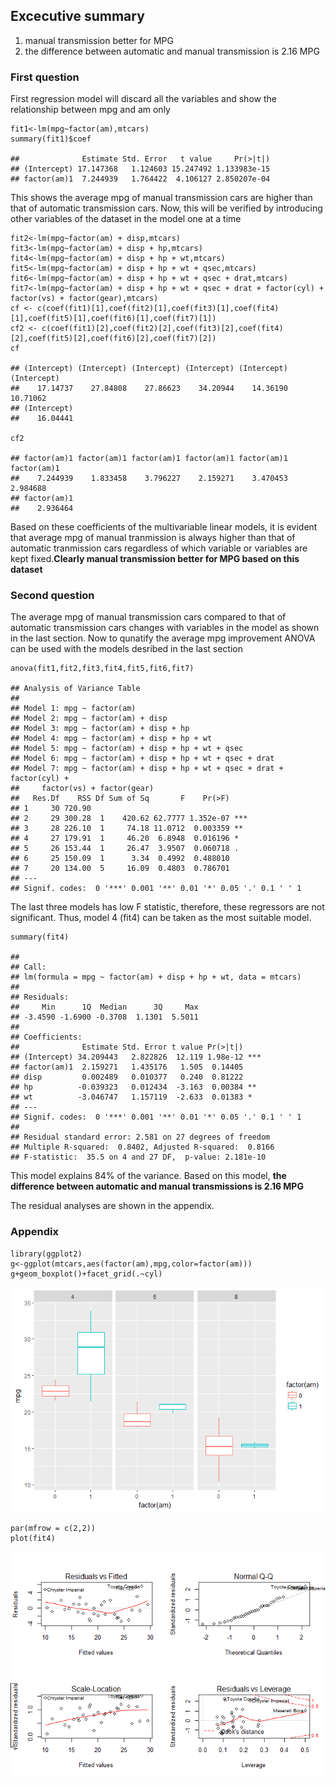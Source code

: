 Excecutive summary
------------------

1.  manual transmission better for MPG
2.  the difference between automatic and manual transmission is 2.16 MPG

### First question

First regression model will discard all the variables and show the
relationship between mpg and am only

    fit1<-lm(mpg~factor(am),mtcars)
    summary(fit1)$coef

    ##              Estimate Std. Error   t value     Pr(>|t|)
    ## (Intercept) 17.147368   1.124603 15.247492 1.133983e-15
    ## factor(am)1  7.244939   1.764422  4.106127 2.850207e-04

This shows the average mpg of manual transmission cars are higher than
that of automatic transmission cars. Now, this will be verified by
introducing other variables of the dataset in the model one at a time

    fit2<-lm(mpg~factor(am) + disp,mtcars)
    fit3<-lm(mpg~factor(am) + disp + hp,mtcars)
    fit4<-lm(mpg~factor(am) + disp + hp + wt,mtcars)
    fit5<-lm(mpg~factor(am) + disp + hp + wt + qsec,mtcars)
    fit6<-lm(mpg~factor(am) + disp + hp + wt + qsec + drat,mtcars)
    fit7<-lm(mpg~factor(am) + disp + hp + wt + qsec + drat + factor(cyl) + factor(vs) + factor(gear),mtcars)
    cf <- c(coef(fit1)[1],coef(fit2)[1],coef(fit3)[1],coef(fit4)[1],coef(fit5)[1],coef(fit6)[1],coef(fit7)[1])
    cf2 <- c(coef(fit1)[2],coef(fit2)[2],coef(fit3)[2],coef(fit4)[2],coef(fit5)[2],coef(fit6)[2],coef(fit7)[2])
    cf

    ## (Intercept) (Intercept) (Intercept) (Intercept) (Intercept) (Intercept) 
    ##    17.14737    27.84808    27.86623    34.20944    14.36190    10.71062 
    ## (Intercept) 
    ##    16.04441

    cf2

    ## factor(am)1 factor(am)1 factor(am)1 factor(am)1 factor(am)1 factor(am)1 
    ##    7.244939    1.833458    3.796227    2.159271    3.470453    2.984688 
    ## factor(am)1 
    ##    2.936464

Based on these coefficients of the multivariable linear models, it is
evident that average mpg of manual tranmission is always higher than
that of automatic tranmission cars regardless of which variable or
variables are kept fixed.**Clearly manual transmission better for MPG
based on this dataset**

### Second question

The average mpg of manual transmission cars compared to that of
automatic transmission cars changes with variables in the model as shown
in the last section. Now to qunatify the average mpg improvement ANOVA
can be used with the models desribed in the last section

    anova(fit1,fit2,fit3,fit4,fit5,fit6,fit7)

    ## Analysis of Variance Table
    ## 
    ## Model 1: mpg ~ factor(am)
    ## Model 2: mpg ~ factor(am) + disp
    ## Model 3: mpg ~ factor(am) + disp + hp
    ## Model 4: mpg ~ factor(am) + disp + hp + wt
    ## Model 5: mpg ~ factor(am) + disp + hp + wt + qsec
    ## Model 6: mpg ~ factor(am) + disp + hp + wt + qsec + drat
    ## Model 7: mpg ~ factor(am) + disp + hp + wt + qsec + drat + factor(cyl) + 
    ##     factor(vs) + factor(gear)
    ##   Res.Df    RSS Df Sum of Sq       F    Pr(>F)    
    ## 1     30 720.90                                   
    ## 2     29 300.28  1    420.62 62.7777 1.352e-07 ***
    ## 3     28 226.10  1     74.18 11.0712  0.003359 ** 
    ## 4     27 179.91  1     46.20  6.8948  0.016196 *  
    ## 5     26 153.44  1     26.47  3.9507  0.060718 .  
    ## 6     25 150.09  1      3.34  0.4992  0.488010    
    ## 7     20 134.00  5     16.09  0.4803  0.786701    
    ## ---
    ## Signif. codes:  0 '***' 0.001 '**' 0.01 '*' 0.05 '.' 0.1 ' ' 1

The last three models has low F statistic, therefore, these regressors
are not significant. Thus, model 4 (fit4) can be taken as the most
suitable model.

    summary(fit4)

    ## 
    ## Call:
    ## lm(formula = mpg ~ factor(am) + disp + hp + wt, data = mtcars)
    ## 
    ## Residuals:
    ##     Min      1Q  Median      3Q     Max 
    ## -3.4590 -1.6900 -0.3708  1.1301  5.5011 
    ## 
    ## Coefficients:
    ##              Estimate Std. Error t value Pr(>|t|)    
    ## (Intercept) 34.209443   2.822826  12.119 1.98e-12 ***
    ## factor(am)1  2.159271   1.435176   1.505  0.14405    
    ## disp         0.002489   0.010377   0.240  0.81222    
    ## hp          -0.039323   0.012434  -3.163  0.00384 ** 
    ## wt          -3.046747   1.157119  -2.633  0.01383 *  
    ## ---
    ## Signif. codes:  0 '***' 0.001 '**' 0.01 '*' 0.05 '.' 0.1 ' ' 1
    ## 
    ## Residual standard error: 2.581 on 27 degrees of freedom
    ## Multiple R-squared:  0.8402, Adjusted R-squared:  0.8166 
    ## F-statistic:  35.5 on 4 and 27 DF,  p-value: 2.181e-10

This model explains 84% of the variance. Based on this model, **the
difference between automatic and manual transmissions is 2.16 MPG**

The residual analyses are shown in the appendix.

### Appendix

    library(ggplot2)
    g<-ggplot(mtcars,aes(factor(am),mpg,color=factor(am)))
    g+geom_boxplot()+facet_grid(.~cyl)

![](regression_models_files/figure-markdown_strict/unnamed-chunk-3-1.png)

    par(mfrow = c(2,2))
    plot(fit4)

![](regression_models_files/figure-markdown_strict/unnamed-chunk-3-2.png)
